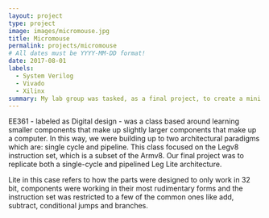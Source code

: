 ```yaml
---
layout: project
type: project
image: images/micromouse.jpg
title: Micromouse
permalink: projects/micromouse
# All dates must be YYYY-MM-DD format!
date: 2017-08-01
labels:
  - System Verilog
  - Vivado
  - Xilinx
summary: My lab group was tasked, as a final project, to create a mini pipelined computer architecture that could fetch, decode and run instructions from a binary file.
---
```


<div class="ui small rounded images">
</div>

EE361 - labeled as Digital design - was a class based around learning smaller components that make up slightly larger components that make up a computer. In this way, we were building up to two architectural paradigms which are: single cycle and pipeline. This class focused on the Legv8 instruction set, which is a subset of the Armv8. Our final project was to replicate both a single-cycle and pipelined Leg Lite architecture. 

Lite in this case refers to how the parts were designed to only work in 32 bit, components were working in their most rudimentary forms and the instruction set was restricted to a few of the common ones like add, subtract, conditional jumps and branches. 



